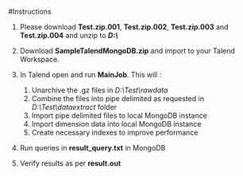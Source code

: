 #Instructions 

1. Please download **Test.zip.001**, **Test.zip.002**, **Test.zip.003** and **Test.zip.004** and unzip to ***D:\\***
1. Download **SampleTalendMongoDB.zip** and import to your Talend Workspace.
1. In Talend open and run **MainJob**. This will :
	1. Unarchive the .gz files in *D:\Test\rawdata*
	1. Combine the files into pipe delimited as requested in *D:\Test\dataextract* folder
	1. Import pipe delimited files to local MongoDB instance
	1. Import dimension data into local MongoDB instance
	1. Create necessary indexes to improve performance

1. Run queries in **result_query.txt** in MongoDB
1. Verify results as per **result.out**
